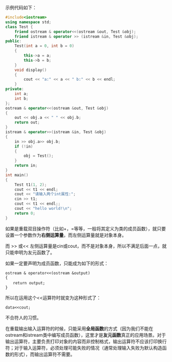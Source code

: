 
示例代码如下：
```C++
#include<iostream>
using namespace std;
class Test {
    friend ostream & operator<<(ostream &out, Test &obj);
    friend istream & operator >> (istream &in, Test &obj);
public:
    Test(int a = 0, int b = 0)
    {
        this->a = a;
        this->b = b;
    }
    void display()
    {
        cout << "a:" << a << " b:" << b << endl;
    }
private:
    int a;
    int b;
};
ostream & operator<<(ostream &out, Test &obj)
{
    out << obj.a << " " << obj.b;
    return out;
}
istream & operator>>(istream &in, Test &obj)
{
    in >> obj.a>> obj.b;
    if (!in)
    {
        obj = Test();
    }
    return in;
}
int main()
{
    Test t1(1, 2);
    cout << t1 << endl;
    cout << "请输入两个int属性:";
    cin >> t1;
    cout << t1 << endl;;
    cout << "hello world!\n";
    return 0;
}
```
如果是重载双目操作符（比如+，=等等，一般将其定义为类的成员函数），就只要设置一个参数作为**右侧运算量**，而左侧运算量就是对象本身。

而 >>  或<< 左侧运算量是cin或cout，而不是对象本身，所以不满足后面一点，就只能申明为友元函数了。

如果一定要声明为成员函数，只能成为如下的形式：

```
ostream & operator<<(ostream &output)
{
　　return output;
}
```
所以在运用这个<<运算符时就变为这种形式了：
```
data<<cout;
```
不合符人的习惯。

在重载输出输入运算符的时候，只能采用**全局函数**的方式（因为我们不能在ostream和istream类中编写成员函数），这里才是**友元函数**真正的应用场景。对于输出运算符，主要负责打印对象的内容而非控制格式，输出运算符不应该打印换行符；对于输入运算符，必须处理可能失败的情况（通常处理输入失败为默认构造函数的形式），而输出运算符不需要。